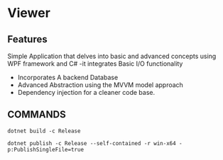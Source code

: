 # Viewer
## Features
Simple Application that delves into basic and advanced concepts using WPF framework and C# 
-it integrates Basic I/O functionality
- Incorporates A backend Database
- Advanced Abstraction using the MVVM model approach
- Dependency injection for a cleaner code base. 


## COMMANDS
```
dotnet build -c Release

dotnet publish -c Release --self-contained -r win-x64 -p:PublishSingleFile=true
```
